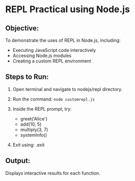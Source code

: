 # REPL Practical using Node.js

## Objective:
To demonstrate the uses of REPL in Node.js, including:
- Executing JavaScript code interactively
- Accessing Node.js modules
- Creating a custom REPL environment

## Steps to Run:
1. Open terminal and navigate to nodejs/repl directory.

2. Run the command: ```node customrepl.js```

3. Inside the REPL prompt, try:
   - greet('Alice')
   - add(10, 5)
   - multiply(3, 7)
   - systemInfo()

4. Exit using: .exit

## Output:
Displays interactive results for each function.
